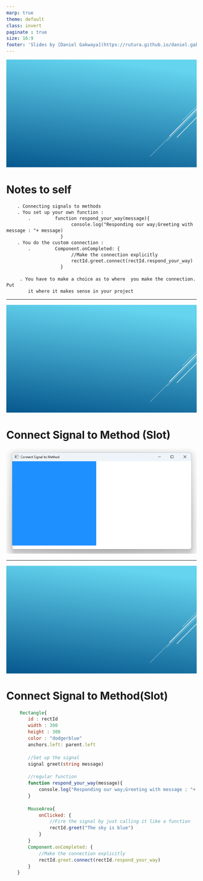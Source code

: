 ```yaml
---
marp: true
theme: default
class: invert
paginate : true
size: 16:9
footer: 'Slides by [Daniel Gakwaya](https://rutura.github.io/daniel.gakwaya/) at [LearnQtGuide](https://www.learnqt.guide/)'
---
```

![bg](images/slide_background.png)
# Notes to self
 
        . Connecting signals to methods
        . You set up your own function :
            .         function respond_your_way(message){
                            console.log("Responding our way;Greeting with message : "+ message)
                        }
        . You do the custom connection :
            .         Component.onCompleted: {
                            //Make the connection explicitly
                            rectId.greet.connect(rectId.respond_your_way)
                        }

         . You have to make a choice as to where  you make the connection. Put
            it where it makes sense in your project 

       
---
![bg](images/slide_background.png)
# Connect Signal to Method (Slot)
![](images/1.png)

---
![bg](images/slide_background.png)
# Connect Signal to Method(Slot)
```qml
     Rectangle{
        id : rectId
        width : 300
        height : 300
        color : "dodgerblue"
        anchors.left: parent.left

        //Set up the signal
        signal greet(string message)

        //regular function
        function respond_your_way(message){
            console.log("Responding our way;Greeting with message : "+ message)
        }

        MouseArea{
            onClicked: {
                //Fire the signal by just calling it like a function
                rectId.greet("The sky is blue")
            }
        }
        Component.onCompleted: {
            //Make the connection explicitly
            rectId.greet.connect(rectId.respond_your_way)
        }
    } 
```






